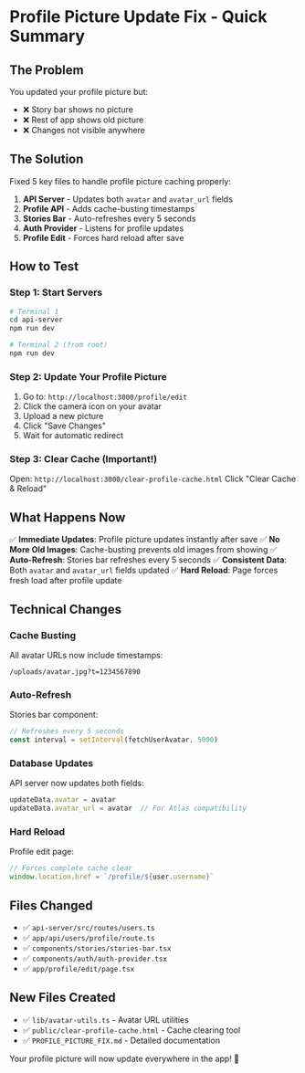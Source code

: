 # Profile Picture Update Fix - Quick Summary

## The Problem
You updated your profile picture but:
- ❌ Story bar shows no picture
- ❌ Rest of app shows old picture
- ❌ Changes not visible anywhere

## The Solution
Fixed 5 key files to handle profile picture caching properly:

1. **API Server** - Updates both `avatar` and `avatar_url` fields
2. **Profile API** - Adds cache-busting timestamps
3. **Stories Bar** - Auto-refreshes every 5 seconds
4. **Auth Provider** - Listens for profile updates
5. **Profile Edit** - Forces hard reload after save

## How to Test

### Step 1: Start Servers
```powershell
# Terminal 1
cd api-server
npm run dev

# Terminal 2 (from root)
npm run dev
```

### Step 2: Update Your Profile Picture
1. Go to: `http://localhost:3000/profile/edit`
2. Click the camera icon on your avatar
3. Upload a new picture
4. Click "Save Changes"
5. Wait for automatic redirect

### Step 3: Clear Cache (Important!)
Open: `http://localhost:3000/clear-profile-cache.html`
Click "Clear Cache & Reload"

## What Happens Now

✅ **Immediate Updates**: Profile picture updates instantly after save
✅ **No More Old Images**: Cache-busting prevents old images from showing
✅ **Auto-Refresh**: Stories bar refreshes every 5 seconds
✅ **Consistent Data**: Both `avatar` and `avatar_url` fields updated
✅ **Hard Reload**: Page forces fresh load after profile update

## Technical Changes

### Cache Busting
All avatar URLs now include timestamps:
```
/uploads/avatar.jpg?t=1234567890
```

### Auto-Refresh
Stories bar component:
```typescript
// Refreshes every 5 seconds
const interval = setInterval(fetchUserAvatar, 5000)
```

### Database Updates
API server now updates both fields:
```typescript
updateData.avatar = avatar
updateData.avatar_url = avatar  // For Atlas compatibility
```

### Hard Reload
Profile edit page:
```typescript
// Forces complete cache clear
window.location.href = `/profile/${user.username}`
```

## Files Changed
- ✅ `api-server/src/routes/users.ts`
- ✅ `app/api/users/profile/route.ts`
- ✅ `components/stories/stories-bar.tsx`
- ✅ `components/auth/auth-provider.tsx`
- ✅ `app/profile/edit/page.tsx`

## New Files Created
- ✅ `lib/avatar-utils.ts` - Avatar URL utilities
- ✅ `public/clear-profile-cache.html` - Cache clearing tool
- ✅ `PROFILE_PICTURE_FIX.md` - Detailed documentation

Your profile picture will now update everywhere in the app! 🎉
